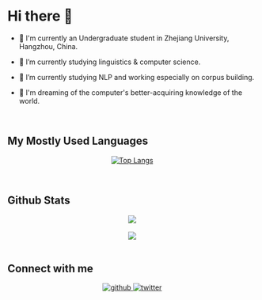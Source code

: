 # **Hi there 👋**  
  

- 🏫 I'm currently an Undergraduate student in Zhejiang University, Hangzhou, China.  
  

- 🌱 I’m currently studying linguistics & computer science.  
  

- 🔭 I’m currently studying NLP and working especially on corpus building.  
  

- 💭 I'm dreaming of the computer's better-acquiring knowledge of the world.  
  

<br/>  



## My Mostly Used Languages  

<div align="center">
  
[![Top Langs](https://github-readme-stats.vercel.app/api/top-langs/?username=LuneRGB&layout=compact)](https://github.com/LuneRGB/github-readme-stats)

</div>
<br/>  

 


## Github Stats  
<div align="center"><img src="https://github-readme-stats.vercel.app/api?username=LuneRGB&show_icons=true&count_private=true&hide_border=true" align="center" /></div>  

<br/>  

<div align="center">
<img src="https://komarev.com/ghpvc/?username=LuneRGB&&style=flat-square" align="center" />
</div>  

<br />



## Connect with me  
<div align="center">
<a href="https://github.com/LuneRGB" target="_blank">
<img src=https://img.shields.io/badge/github-%2324292e.svg?&style=for-the-badge&logo=github&logoColor=white alt=github style="margin-bottom: 5px;" />
</a>
<a href="https://twitter.com/LuneRGB" target="_blank">
<img src=https://img.shields.io/badge/twitter-%2300acee.svg?&style=for-the-badge&logo=twitter&logoColor=white alt=twitter style="margin-bottom: 5px;" />
</a>  
</div>  
  

<br/> 
